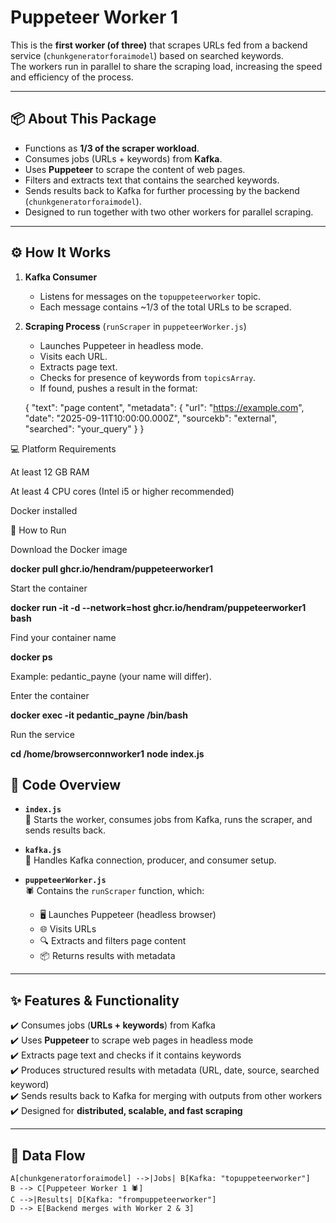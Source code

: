 # Puppeteer Worker 1

This is the **first worker (of three)** that scrapes URLs fed from a backend service (`chunkgeneratorforaimodel`) based on searched keywords.  
The workers run in parallel to share the scraping load, increasing the speed and efficiency of the process.

---

## 📦 About This Package

- Functions as **1/3 of the scraper workload**.
- Consumes jobs (URLs + keywords) from **Kafka**.
- Uses **Puppeteer** to scrape the content of web pages.
- Filters and extracts text that contains the searched keywords.
- Sends results back to Kafka for further processing by the backend (`chunkgeneratorforaimodel`).
- Designed to run together with two other workers for parallel scraping.

---

## ⚙️ How It Works

1. **Kafka Consumer**  
   - Listens for messages on the `topuppeteerworker` topic.  
   - Each message contains ~1/3 of the total URLs to be scraped.

2. **Scraping Process** (`runScraper` in `puppeteerWorker.js`)  
   - Launches Puppeteer in headless mode.
   - Visits each URL.
   - Extracts page text.
   - Checks for presence of keywords from `topicsArray`.
   - If found, pushes a result in the format:

   {
     "text": "page content",
     "metadata": {
       "url": "https://example.com",
       "date": "2025-09-11T10:00:00.000Z",
       "sourcekb": "external",
       "searched": "your_query"
     }
   }

💻 Platform Requirements

At least 12 GB RAM

At least 4 CPU cores (Intel i5 or higher recommended)

Docker installed

🚀 How to Run

Download the Docker image

**docker pull ghcr.io/hendram/puppeteerworker1**


Start the container

**docker run -it -d --network=host ghcr.io/hendram/puppeteerworker1 bash**


Find your container name

**docker ps**


Example: pedantic_payne (your name will differ).

Enter the container

**docker exec -it pedantic_payne /bin/bash**


Run the service

**cd /home/browserconnworker1**
**node index.js**

## 🔧 Code Overview

- **`index.js`**  
  🚀 Starts the worker, consumes jobs from Kafka, runs the scraper, and sends results back.

- **`kafka.js`**  
  🔌 Handles Kafka connection, producer, and consumer setup.

- **`puppeteerWorker.js`**  
  🕷️ Contains the `runScraper` function, which:
  - 🖥️ Launches Puppeteer (headless browser)
  - 🌐 Visits URLs
  - 🔍 Extracts and filters page content
  - 📦 Returns results with metadata

---

## ✨ Features & Functionality

✔️ Consumes jobs (**URLs + keywords**) from Kafka  
✔️ Uses **Puppeteer** to scrape web pages in headless mode  
✔️ Extracts page text and checks if it contains keywords  
✔️ Produces structured results with metadata (URL, date, source, searched keyword)  
✔️ Sends results back to Kafka for merging with outputs from other workers  
✔️ Designed for **distributed, scalable, and fast scraping**

---

## 📡 Data Flow

    A[chunkgeneratorforaimodel] -->|Jobs| B[Kafka: "topuppeteerworker"]
    B --> C[Puppeteer Worker 1 🕷️]
    C -->|Results| D[Kafka: "frompuppeteerworker"]
    D --> E[Backend merges with Worker 2 & 3]
